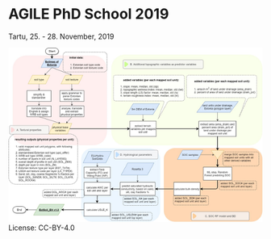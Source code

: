# AGILE PhD School 2019

Tartu, 25. - 28. November, 2019



![Workflow Chart for Soil Data Processing](processing_chart.png)
License: CC-BY-4.0

